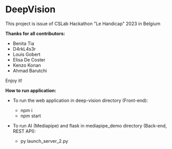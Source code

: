 # DeepVision

This project is issue of CSLab Hackathon "Le Handicap" 2023 in Belgium

**Thanks for all contributors:**

- Benita Tia
- D4rkL4s3r
- Louis Gobert
- Elisa De Coster
- Kenzo Konan
- Ahmad Barutchi


Enjoy it!

**How to run application:**

- To run the web application in deep-vision directory (Front-end):
  - npm i
  - npm start

- To run AI (Mediapipe) and flask in mediapipe_demo directory (Back-end, REST API):
  - py launch_server_2.py
